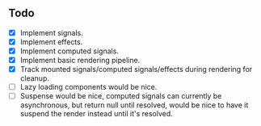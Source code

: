 ## Todo

- [x] Implement signals.
- [x] Implement effects.
- [x] Implement computed signals.
- [x] Implement basic rendering pipeline.
- [x] Track mounted signals/computed signals/effects during rendering for cleanup.
- [ ] Lazy loading components would be nice.
- [ ] Suspense would be nice, computed signals can currently be asynchronous, but return null until resolved, would be nice to have it suspend the render instead until it's resolved.